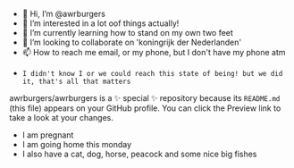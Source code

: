 - 👋 Hi, I’m @awrburgers
- 👀 I’m interested in a lot oof things actually!
- 🌱 I’m currently learning how to stand on my own two feet
- 💞️ I’m looking to collaborate on 'koningrijk der Nederlanden'
- 📫 How to reach me email, or my phone, but I don't have my phone atm
-     I didn't know I or we could reach this state of being! but we did it, that's all that matters
awrburgers/awrburgers is a ✨ special ✨ repository because its `README.md` (this file) appears on your GitHub profile.
You can click the Preview link to take a look at your changes.
-    I am pregnant
-    I am going home this monday
-    I also have a cat, dog, horse, peacock and some nice big fishes
